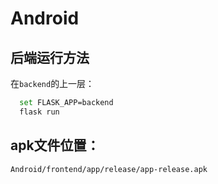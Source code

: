 # Android

## 后端运行方法
在`backend`的上一层：
```bash
  set FLASK_APP=backend
  flask run
```  

## apk文件位置：
  `Android/frontend/app/release/app-release.apk`
